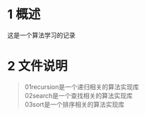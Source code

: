 # 1 概述
这是一个算法学习的记录
# 2 文件说明
>01recursion是一个递归相关的算法实现库  
>02search是一个查找相关的算法实现库  
>03sort是一个排序相关的算法实现库  
